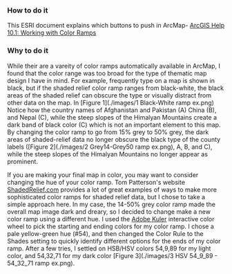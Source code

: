 ### How to do it
This ESRI document explains which buttons to push in ArcMap- [ArcGIS Help 10.1: Working with Color Ramps](http://resources.arcgis.com/en/help/main/10.1/index.html#//00s600000013000000)

### Why to do it
While their are a vareity of color ramps automatically available in ArcMap, I found that the color range was too broad for the type of thematic map design I have in mind.  For example, frequently type on a map is shown in black, but if the shaded relief color ramp ranges from black-white, the black areas of the shaded relief can obscure the type or visually distract from other data on the map.  In [Figure 1](./images/1 Black-White ramp ex.png) Notice how the country names of Afghanistan and Pakistan (A) China (B), and Nepal (C), while the steep slopes of the Himalyan Mountains create a dark band of black color (C) which is not an important element to this map.  By changing the color ramp to go from 15% grey to 50% grey, the dark areas of shaded-relief data no longer obscure the black type of the county labels ([Figure 2](./images/2 Grey14-Grey50 ramp ex.png), A, B, and C), while the steep slopes of the Himalyan Mountains no longer appear as prominent.

If you are making your final map in color, you may want to consider changing the hue of your color ramp.  Tom Patterson's website [ShadedRelief.com](http://www.shadedrelief.com/) provides a lot of great examples of ways to make more sophisticated color ramps for shaded relief data, but I chose to take a simple approach here.  In my case, the 14-50% grey color ramp made the overall map image dark and dreary, so I decided to change make a new color ramp using a different hue.  I used the [Adobe Kuler](https://kuler.adobe.com/create/color-wheel/) interactive color wheel to pick the starting and ending colors for my color ramp.  I chose a pale yellow-green hue (#54), and then changed the Color Rule to the Shades setting to quickly identify different options for the ends of my color ramp.  After a few tries, I settled on HSB/HSV colors 54,9,89 for my light color, and 54,32,71 for my dark color [Figure 3](./images/3 HSV 54_9_89 - 54_32_71 ramp ex.png).

